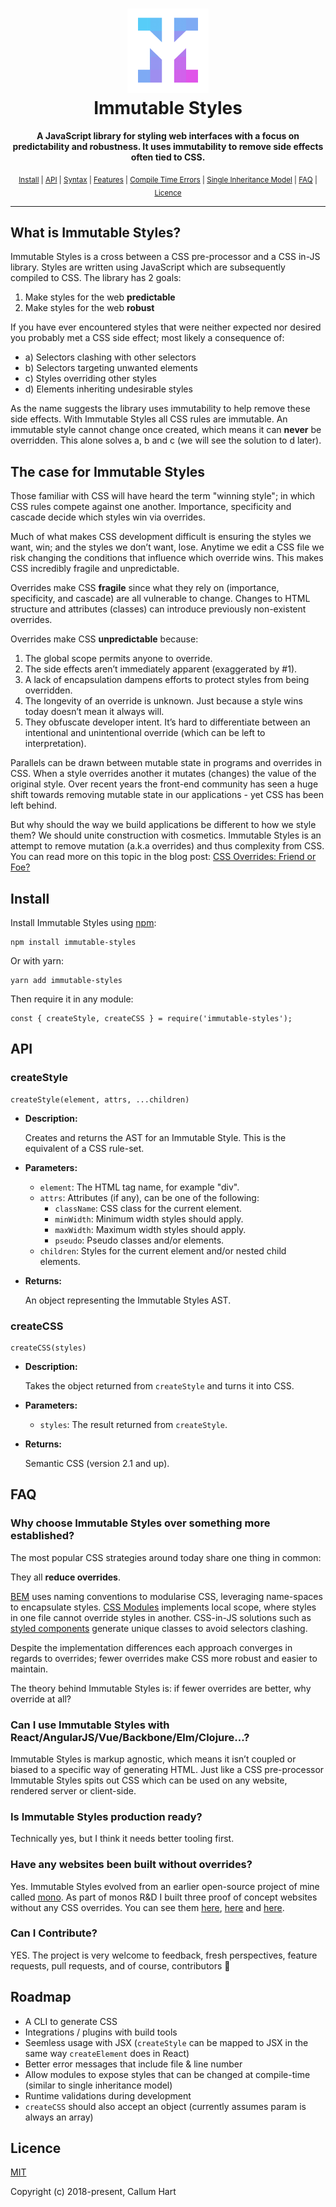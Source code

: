 <h1 align="center"><img src="./docs/logo.png" width="130px" height="135px" /><br>Immutable Styles</h1>
<p align="center">
  <b>A JavaScript library for styling web interfaces with a focus on predictability and robustness. It uses immutability to remove side effects often tied to CSS.</b>
</p>
<p align="center">
  <sub>
    <a href="#install">Install</a> |
    <a href="#api">API</a> |
    <a href="https://github.com/callum-hart/immutable-styles/blob/master/docs/syntax.md">Syntax</a> |
    <a href="https://github.com/callum-hart/immutable-styles/blob/master/docs/features.md">Features</a> |
    <a href="https://github.com/callum-hart/immutable-styles/blob/master/docs/compileTimeErrors.md">Compile Time Errors</a> |
    <a href="https://github.com/callum-hart/immutable-styles/blob/master/docs/singleInheritanceModel.md">Single Inheritance Model</a> |
    <a href="#faq">FAQ</a> |
    <a href="#licence">Licence</a>
  </sub>
</p>

---

## What is Immutable Styles?

Immutable Styles is a cross between a CSS pre-processor and a CSS in-JS library. Styles are written using JavaScript which are subsequently compiled to CSS. The library has 2 goals:

1. Make styles for the web **predictable**
2. Make styles for the web **robust**

If you have ever encountered styles that were neither expected nor desired you probably met a CSS side effect; most likely a consequence of:

- a) Selectors clashing with other selectors
- b) Selectors targeting unwanted elements
- c) Styles overriding other styles
- d) Elements inheriting undesirable styles

As the name suggests the library uses immutability to help remove these side effects. With Immutable Styles all CSS rules are immutable. An immutable style cannot change once created, which means it can **never** be overridden. This alone solves a, b and c (we will see the solution to d later).

## The case for Immutable Styles

Those familiar with CSS will have heard the term "winning style"; in which CSS rules compete against one another. Importance, specificity and cascade decide which styles win via overrides.

Much of what makes CSS development difficult is ensuring the styles we want, win; and the styles we don’t want, lose. Anytime we edit a CSS file we risk changing the conditions that influence which override wins. This makes CSS incredibly fragile and unpredictable.

Overrides make CSS **fragile** since what they rely on (importance, specificity, and cascade) are all vulnerable to change. Changes to HTML structure and attributes (classes) can introduce previously non-existent overrides.

Overrides make CSS **unpredictable** because:

1. The global scope permits anyone to override.
2. The side effects aren’t immediately apparent (exaggerated by #1).
3. A lack of encapsulation dampens efforts to protect styles from being overridden.
4. The longevity of an override is unknown. Just because a style wins today doesn’t mean it always will.
5. They obfuscate developer intent. It’s hard to differentiate between an intentional and unintentional override (which can be left to interpretation).

Parallels can be drawn between mutable state in programs and overrides in CSS. When a style overrides another it mutates (changes) the value of the original style. Over recent years the front-end community has seen a huge shift towards removing mutable state in our applications - yet CSS has been left behind.

But why should the way we build applications be different to how we style them? We should unite construction with cosmetics. Immutable Styles is an attempt to remove mutation (a.k.a overrides) and thus complexity from CSS. You can read more on this topic in the blog post: [CSS Overrides: Friend or Foe?](http://www.callumhart.com/blog/css-overrides-friend-or-foe)

## Install

Install Immutable Styles using [npm](https://www.npmjs.com/package/immutable-styles):

```
npm install immutable-styles
```

Or with yarn:

```
yarn add immutable-styles
```

Then require it in any module:

```
const { createStyle, createCSS } = require('immutable-styles');
```

## API

### createStyle

```
createStyle(element, attrs, ...children)
```

- **Description:**

  Creates and returns the AST for an Immutable Style. This is the equivalent of a CSS rule-set.

- **Parameters:**
  - `element`: The HTML tag name, for example "div".
  - `attrs`: Attributes (if any), can be one of the following:
    - `className`: CSS class for the current element.
    - `minWidth`: Minimum width styles should apply.
    - `maxWidth`: Maximum width styles should apply.
    - `pseudo`: Pseudo classes and/or elements.
  - `children`: Styles for the current element and/or nested child elements.
- **Returns:**

  An object representing the Immutable Styles AST.

### createCSS

```
createCSS(styles)
```

- **Description:**

  Takes the object returned from `createStyle` and turns it into CSS.

- **Parameters:**
  - `styles`: The result returned from `createStyle`.
- **Returns:**

  Semantic CSS (version 2.1 and up).

## FAQ

### Why choose Immutable Styles over something more established?

The most popular CSS strategies around today share one thing in common:

They all **reduce overrides**.

[BEM](http://getbem.com/naming/) uses naming conventions to modularise CSS, leveraging name-spaces to encapsulate styles. [CSS Modules](https://github.com/css-modules/css-modules) implements local scope, where styles in one file cannot override styles in another. CSS-in-JS solutions such as [styled components](https://www.styled-components.com/) generate unique classes to avoid selectors clashing.

Despite the implementation differences each approach converges in regards to overrides; fewer overrides make CSS more robust and easier to maintain.

The theory behind Immutable Styles is: if fewer overrides are better, why override at all?

### Can I use Immutable Styles with React/AngularJS/Vue/Backbone/Elm/Clojure...?

Immutable Styles is markup agnostic, which means it isn’t coupled or biased to a specific way of generating HTML. Just like a CSS pre-processor Immutable Styles spits out CSS which can be used on any website, rendered server or client-side.

### Is Immutable Styles production ready?

Technically yes, but I think it needs better tooling first.

### Have any websites been built without overrides?

Yes. Immutable Styles evolved from an earlier open-source project of mine called [mono](https://callum-hart.gitbooks.io/mono/). As part of monos R&D I built three proof of concept websites without any CSS overrides. You can see them [here](https://callum-hart.github.io/mono/examples/facebook/facebook.html), [here](https://callum-hart.github.io/mono/examples/youtube/youtube.html) and [here](https://callum-hart.github.io/mono/examples/youtube/youtube.html?theme=dark).

### Can I Contribute?

YES. The project is very welcome to feedback, fresh perspectives, feature requests, pull requests, and of course, contributors 🙂

## Roadmap

- A CLI to generate CSS
- Integrations / plugins with build tools
- Seemless usage with JSX (`createStyle` can be mapped to JSX in the same way `createElement` does in React)
- Better error messages that include file & line number
- Allow modules to expose styles that can be changed at compile-time (similar to single inheritance model)
- Runtime validations during development
- `createCSS` should also accept an object (currently assumes param is always an array)

## Licence

[MIT](https://github.com/callum-hart/immutable-styles/blob/master/LICENSE)

Copyright (c) 2018-present, Callum Hart